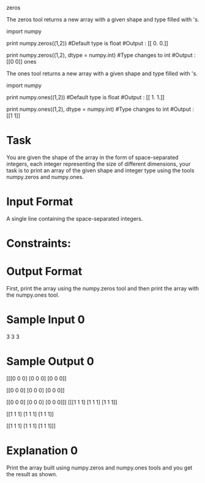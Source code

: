 zeros

The zeros tool returns a new array with a given shape and type filled with 's.

import numpy

print numpy.zeros((1,2))                    #Default type is float
#Output : [[ 0.  0.]] 

print numpy.zeros((1,2), dtype = numpy.int) #Type changes to int
#Output : [[0 0]]
ones

The ones tool returns a new array with a given shape and type filled with 's.

import numpy

print numpy.ones((1,2))                    #Default type is float
#Output : [[ 1.  1.]] 

print numpy.ones((1,2), dtype = numpy.int) #Type changes to int
#Output : [[1 1]]   

# Task

You are given the shape of the array in the form of space-separated integers, each integer representing the size of different dimensions, your task is to print an array of the given shape and integer type using the tools numpy.zeros and numpy.ones.

# Input Format

A single line containing the space-separated integers.

# Constraints:
# Output Format

First, print the array using the numpy.zeros tool and then print the array with the numpy.ones tool.

# Sample Input 0

3 3 3

# Sample Output 0

[[[0 0 0]
  [0 0 0]
  [0 0 0]]

 [[0 0 0]
  [0 0 0]
  [0 0 0]]

 [[0 0 0]
  [0 0 0]
  [0 0 0]]]
[[[1 1 1]
  [1 1 1]
  [1 1 1]]

 [[1 1 1]
  [1 1 1]
  [1 1 1]]

 [[1 1 1]
  [1 1 1]
  [1 1 1]]]

# Explanation 0

Print the array built using numpy.zeros and numpy.ones tools and you get the result as shown.
